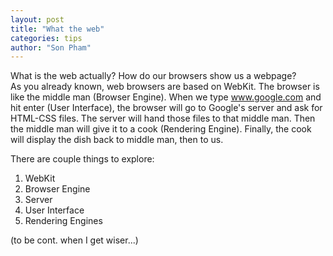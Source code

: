 ```yaml
---
layout: post
title: "What the web"
categories: tips
author: "Son Pham"
---
```


What is the web actually? How do our browsers show us a webpage?  
As you already known, web browsers  are based on WebKit.
The browser is like the middle man (Browser Engine). 
When we type www.google.com and hit enter (User Interface), 
the browser will go to Google's server and ask for HTML-CSS files. 
The server will hand those files to that middle man. 
Then the middle man will give it to a cook (Rendering Engine). 
Finally, the cook will display the dish back to middle man, then to us.  
  
There are couple things to explore:  
1. WebKit  
2. Browser Engine  
3. Server
4. User Interface
5. Rendering Engines



(to be cont. when I get wiser...)

